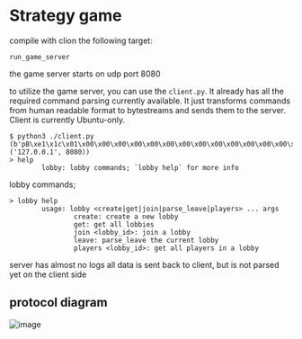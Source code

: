 # Strategy game

compile with clion the following target:
```
run_game_server
```

the game server starts on udp port 8080

to utilize the game server, you can use the `client.py`.
It already has all the required command parsing currently available. It just transforms commands from human readable format to bytestreams and sends them to the server.
Client is currently Ubuntu-only.

```
$ python3 ./client.py
(b'pB\xe1\x1c\x01\x00\x00\x00\x00\x00\x00\x00\x00\x00\x00\x00\x00\x00\x00\x00', ('127.0.0.1', 8080))
> help
        lobby: lobby commands; `lobby help` for more info

```
lobby commands;
```
> lobby help
        usage: lobby <create|get|join|parse_leave|players> ... args
                create: create a new lobby
                get: get all lobbies
                join <lobby_id>: join a lobby
                leave: parse_leave the current lobby
                players <lobby_id>: get all players in a lobby

```
server has almost no logs
all data is sent back to client, but is not parsed yet on the client side
## protocol diagram

![image](https://github.com/Siromanec/course-cxx-real-time-multiplayer-strategy-game/assets/91615647/f44f38ca-84d7-42cd-93ba-feda67588f68)

